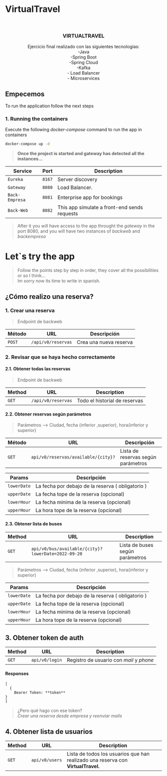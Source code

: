 # VirtualTravel

<br />
<div align="center">
  <h3 align="center">VIRTUALTRAVEL</h3>
  <p align="center">
Ejercicio final realizado con las siguientes tecnologías:<br/>
-Java
<br/>
-Spring Boot
<br/>
-Spring Cloud
<br/>
-Kafka
<br/>
- Load Balancer
<br/>
- Microservices
 </p>
</div>

## Empecemos
To run the application follow the next steps

### 1. Running the containers
Execute the following *docker-compose* command to run the app in containers
  ```sh
  docker-compose up -d
  ```
> **Once the project is started and gateway has detected all the instances...**

| Service   | Port                           | Description                             |
| -------- | ------------------------ | --------------------------------|
| `Eureka`    | `8167`|  Server discovery|
| `Gateway` | `8080`| Load Balancer.|
| `Back-Empresa` | `8081`| Enterprise app for bookings|
| `Back-Web` | `8082`| This app simulate a front-end sends requests|

> After it you will have  access to the app throught the *gateway* in the port 8080, and you will have two instances of *backweb* and *backempresa*

# Let`s try the app
> Follow the points step by step in order, they cover all the possibilities or so I think...<br/>
> Im sorry now its time to write in spanish.

## ¿Cómo realizo una reserva?

### 1. Crear una reserva
> Endpoint de backweb

| Método   | URL                                      | Descripción                              |
| -------- | ---------------------------------------- | ---------------------------------------- |
| `POST`    | `/api/v0/reservas`                      | Crea una nueva reserva                    |
### 2. Revisar que se haya hecho correctamente
#### 2.1. Obtener todas las reservas
> Endpoint de backweb

| Method   | URL                                      | Description                              |
| -------- | ---------------------------------------- | ---------------------------------------- |
| `GET`    | `/api/v0/reservas`         | Todo el historial de reservas        |
#### 2.2. Obtener reservas según parámetros
> Parámetros --> Ciudad, fecha (inferior ,superior), hora(inferior y superior)

| Método   | URL                                      | Descripción                              |
| -------- | ---------------------------------------- | ---------------------------------------- |
| `GET`    | `api/v0/reservas/available/{city}?`| Lista de reservas según parámetros|

| Params   | Descripción                               |
| -------- | ---------------------------------------- |
| `lowerDate`    | La fecha por debajo de la reserva ( obligatorio ) |
| `upperDate`    | La fecha tope de la reserva (opcional) |
| `lowerHour`    | La fecha minima de la reserva (opcional) |
| `upperHour`    | La hora tope de la reserva (opcional) |
#### 2.3. Obtener lista de buses

| Method   | URL                                      | Description                              |
| -------- | ---------------------------------------- | ---------------------------------------- |
| `GET`    | `api/v0/bus/available/{city}?lowerDate=2022-09-20`         | Lista de buses según parámetros         |
> Parámetros --> Ciudad, fecha (inferior ,superior), hora(inferior y superior)

| Params   | Descripción                               |
| -------- | ---------------------------------------- |
| `lowerDate`    | La fecha por debajo de la reserva ( obligatorio ) |
| `upperDate`    | La fecha tope de la reserva (opcional) |
| `lowerHour`    | La fecha minima de la reserva (opcional) |
| `upperHour`    | La hora tope de la reserva (opcional) |
## 3. Obtener token de auth 

| Method   | URL                                      | Description                              |
| -------- | ---------------------------------------- | ---------------------------------------- |
| `GET`    | `api/v0/login`         | Registro de usuario con *mail* y *phone*
#### Responses
```
[
  {
    Bearer Token: **token**
}
]
```
> ¿Pero qué hago con ese token? <br/>
> *Crear una reserva desde empresa y reenviar mails*
> 
## 4. Obtener lista de usuarios 

| Method   | URL                                      | Description                              |
| -------- | ---------------------------------------- | ---------------------------------------- |
| `GET`    | `api/v0/users`         | Lista de todos los usuarios que han realizado una reserva con **VirtualTravel.**
```

